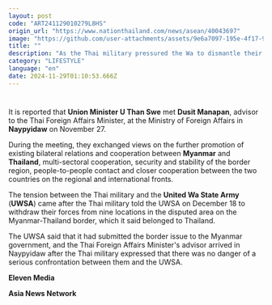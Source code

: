 ```yaml
---
layout: post
code: "ART241129010279L8HS"
origin_url: "https://www.nationthailand.com/news/asean/40043697"
image: "https://github.com/user-attachments/assets/9e6a7097-195e-4f17-96df-e4ca98cd9e47"
title: ""
description: "As the Thai military pressured the Wa to dismantle their camps in the disputed area, an advisor to Thailand's Foreign Affairs Minister arrived in Naypyidaw to discuss border security and stability, according to sources."
category: "LIFESTYLE"
language: "en"
date: 2024-11-29T01:10:53.666Z
---
```


# 









It is reported that **Union Minister U Than Swe** met **Dusit Manapan**, advisor to the Thai Foreign Affairs Minister, at the Ministry of Foreign Affairs in **Naypyidaw** on November 27.

During the meeting, they exchanged views on the further promotion of existing bilateral relations and cooperation between **Myanmar** and **Thailand**, multi-sectoral cooperation, security and stability of the border region, people-to-people contact and closer cooperation between the two countries on the regional and international fronts.

The tension between the Thai military and the **United Wa State Army** (**UWSA**) came after the Thai military told the UWSA on December 18 to withdraw their forces from nine locations in the disputed area on the Myanmar-Thailand border, which it said belonged to Thailand.

The UWSA said that it had submitted the border issue to the Myanmar government, and the Thai Foreign Affairs Minister's advisor arrived in Naypyidaw after the Thai military expressed that there was no danger of a serious confrontation between them and the UWSA.

**Eleven Media**

**Asia News Network**
